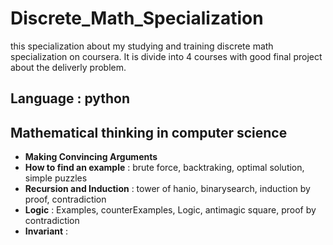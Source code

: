 # Discrete_Math_Specialization
this specialization about my studying and training discrete math specialization on coursera. It is divide into 4 courses with good final project about the deliverly problem.

## **Language :** python

## Mathematical thinking in computer science

-  **Making Convincing Arguments**
-  **How to find an example** : brute force, backtraking, optimal solution, simple puzzles
-  **Recursion and Induction** : tower of hanio, binarysearch, induction by proof, contradiction
-  **Logic** : Examples, counterExamples, Logic, antimagic square, proof by contradiction
-  **Invariant** : 
